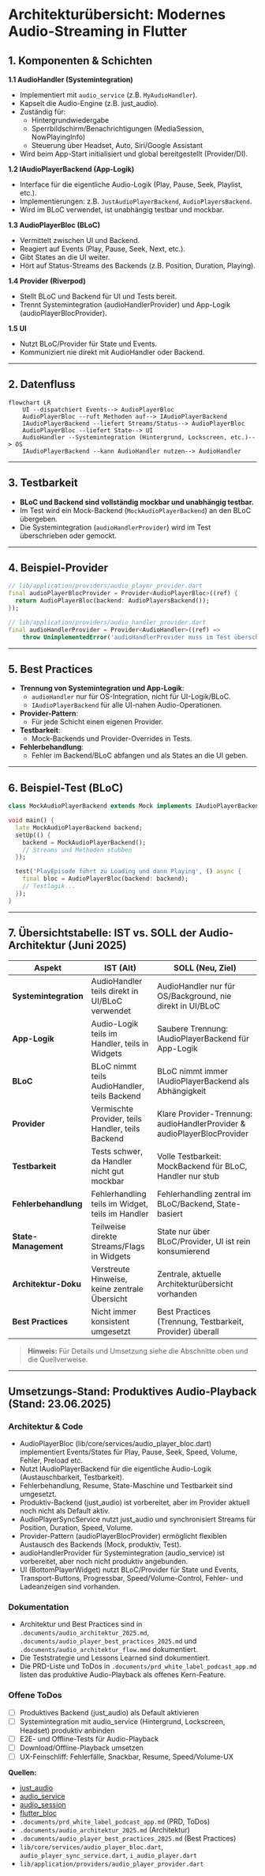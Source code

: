 # Architekturübersicht: Modernes Audio-Streaming in Flutter

## 1. Komponenten & Schichten

**1.1 AudioHandler (Systemintegration)**
- Implementiert mit `audio_service` (z.B. `MyAudioHandler`).
- Kapselt die Audio-Engine (z.B. just_audio).
- Zuständig für:
  - Hintergrundwiedergabe
  - Sperrbildschirm/Benachrichtigungen (MediaSession, NowPlayingInfo)
  - Steuerung über Headset, Auto, Siri/Google Assistant
- Wird beim App-Start initialisiert und global bereitgestellt (Provider/DI).

**1.2 IAudioPlayerBackend (App-Logik)**
- Interface für die eigentliche Audio-Logik (Play, Pause, Seek, Playlist, etc.).
- Implementierungen: z.B. `JustAudioPlayerBackend`, `AudioPlayersBackend`.
- Wird im BLoC verwendet, ist unabhängig testbar und mockbar.

**1.3 AudioPlayerBloc (BLoC)**
- Vermittelt zwischen UI und Backend.
- Reagiert auf Events (Play, Pause, Seek, Next, etc.).
- Gibt States an die UI weiter.
- Hört auf Status-Streams des Backends (z.B. Position, Duration, Playing).

**1.4 Provider (Riverpod)**
- Stellt BLoC und Backend für UI und Tests bereit.
- Trennt Systemintegration (audioHandlerProvider) und App-Logik (audioPlayerBlocProvider).

**1.5 UI**
- Nutzt BLoC/Provider für State und Events.
- Kommuniziert nie direkt mit AudioHandler oder Backend.

---

## 2. Datenfluss

```mermaid
flowchart LR
    UI --dispatchiert Events--> AudioPlayerBloc
    AudioPlayerBloc --ruft Methoden auf--> IAudioPlayerBackend
    IAudioPlayerBackend --liefert Streams/Status--> AudioPlayerBloc
    AudioPlayerBloc --liefert State--> UI
    AudioHandler --Systemintegration (Hintergrund, Lockscreen, etc.)--> OS
    IAudioPlayerBackend --kann AudioHandler nutzen--> AudioHandler
```

---

## 3. Testbarkeit

- **BLoC und Backend sind vollständig mockbar und unabhängig testbar.**
- Im Test wird ein Mock-Backend (`MockAudioPlayerBackend`) an den BLoC übergeben.
- Die Systemintegration (`audioHandlerProvider`) wird im Test überschrieben oder gemockt.

---

## 4. Beispiel-Provider

```dart
// lib/application/providers/audio_player_provider.dart
final audioPlayerBlocProvider = Provider<AudioPlayerBloc>((ref) {
  return AudioPlayerBloc(backend: AudioPlayersBackend());
});
```

```dart
// lib/application/providers/audio_handler_provider.dart
final audioHandlerProvider = Provider<AudioHandler>((ref) =>
    throw UnimplementedError('audioHandlerProvider muss im Test überschrieben werden'));
```

---

## 5. Best Practices

- **Trennung von Systemintegration und App-Logik**:  
  - `audioHandler` nur für OS-Integration, nicht für UI-Logik/BLoC.
  - `IAudioPlayerBackend` für alle UI-nahen Audio-Operationen.
- **Provider-Pattern**:  
  - Für jede Schicht einen eigenen Provider.
- **Testbarkeit**:  
  - Mock-Backends und Provider-Overrides in Tests.
- **Fehlerbehandlung**:  
  - Fehler im Backend/BLoC abfangen und als States an die UI geben.

---

## 6. Beispiel-Test (BLoC)

```dart
class MockAudioPlayerBackend extends Mock implements IAudioPlayerBackend {}

void main() {
  late MockAudioPlayerBackend backend;
  setUp(() {
    backend = MockAudioPlayerBackend();
    // Streams und Methoden stubben
  });

  test('PlayEpisode führt zu Loading und dann Playing', () async {
    final bloc = AudioPlayerBloc(backend: backend);
    // Testlogik...
  });
}
```

---

## 7. Übersichtstabelle: IST vs. SOLL der Audio-Architektur (Juni 2025)

| Aspekt                | IST (Alt)                                              | SOLL (Neu, Ziel)                                         |
|-----------------------|--------------------------------------------------------|----------------------------------------------------------|
| **Systemintegration** | AudioHandler teils direkt in UI/BLoC verwendet         | AudioHandler nur für OS/Background, nie direkt in UI/BLoC |
| **App-Logik**         | Audio-Logik teils im Handler, teils in Widgets         | Saubere Trennung: IAudioPlayerBackend für App-Logik       |
| **BLoC**              | BLoC nimmt teils AudioHandler, teils Backend           | BLoC nimmt immer IAudioPlayerBackend als Abhängigkeit     |
| **Provider**          | Vermischte Provider, teils Handler, teils Backend      | Klare Provider-Trennung: audioHandlerProvider & audioPlayerBlocProvider |
| **Testbarkeit**       | Tests schwer, da Handler nicht gut mockbar             | Volle Testbarkeit: MockBackend für BLoC, Handler nur stub |
| **Fehlerbehandlung**  | Fehlerhandling teils im Widget, teils im Handler       | Fehlerhandling zentral im BLoC/Backend, State-basiert     |
| **State-Management**  | Teilweise direkte Streams/Flags in Widgets             | State nur über BLoC/Provider, UI ist rein konsumierend    |
| **Architektur-Doku**  | Verstreute Hinweise, keine zentrale Übersicht          | Zentrale, aktuelle Architekturübersicht vorhanden         |
| **Best Practices**    | Nicht immer konsistent umgesetzt                      | Best Practices (Trennung, Testbarkeit, Provider) überall  |

> **Hinweis:** Für Details und Umsetzung siehe die Abschnitte oben und die Quellverweise.

---

## Umsetzungs-Stand: Produktives Audio-Playback (Stand: 23.06.2025)

### Architektur & Code
- AudioPlayerBloc (lib/core/services/audio_player_bloc.dart) implementiert Events/States für Play, Pause, Seek, Speed, Volume, Fehler, Preload etc.
- Nutzt IAudioPlayerBackend für die eigentliche Audio-Logik (Austauschbarkeit, Testbarkeit).
- Fehlerbehandlung, Resume, State-Maschine und Testbarkeit sind umgesetzt.
- Produktiv-Backend (just_audio) ist vorbereitet, aber im Provider aktuell noch nicht als Default aktiv.
- AudioPlayerSyncService nutzt just_audio und synchronisiert Streams für Position, Duration, Speed, Volume.
- Provider-Pattern (audioPlayerBlocProvider) ermöglicht flexiblen Austausch des Backends (Mock, produktiv, Test).
- audioHandlerProvider für Systemintegration (audio_service) ist vorbereitet, aber noch nicht produktiv angebunden.
- UI (BottomPlayerWidget) nutzt BLoC/Provider für State und Events, Transport-Buttons, Progressbar, Speed/Volume-Control, Fehler- und Ladeanzeigen sind vorhanden.

### Dokumentation
- Architektur und Best Practices sind in `.documents/audio_architektur_2025.md`, `.documents/audio_player_best_practices_2025.md` und `.documents/audio_architektur_flow.mmd` dokumentiert.
- Die Teststrategie und Lessons Learned sind dokumentiert.
- Die PRD-Liste und ToDos in `.documents/prd_white_label_podcast_app.md` listen das produktive Audio-Playback als offenes Kern-Feature.

### Offene ToDos
- [ ] Produktives Backend (just_audio) als Default aktivieren
- [ ] Systemintegration mit audio_service (Hintergrund, Lockscreen, Headset) produktiv anbinden
- [ ] E2E- und Offline-Tests für Audio-Playback
- [ ] Download/Offline-Playback umsetzen
- [ ] UX-Feinschliff: Fehlerfälle, Snackbar, Resume, Speed/Volume-UX

**Quellen:**

- [just_audio](https://pub.dev/packages/just_audio)
- [audio_service](https://pub.dev/packages/audio_service)
- [audio_session](https://pub.dev/packages/audio_session)
- [flutter_bloc](https://pub.dev/packages/flutter_bloc)
- `.documents/prd_white_label_podcast_app.md` (PRD, ToDos)
- `.documents/audio_architektur_2025.md` (Architektur)
- `.documents/audio_player_best_practices_2025.md` (Best Practices)
- `lib/core/services/audio_player_bloc.dart`, `audio_player_sync_service.dart`, `i_audio_player.dart`
- `lib/application/providers/audio_player_provider.dart`
